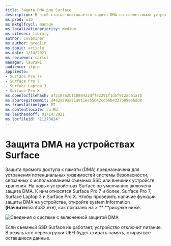```yaml
---
title: Защита DMA для Surface
description: В этой статье описывается защита DMA на совместимых устройствах Surface
ms.prod: w10
ms.mktglfcycl: manage
ms.localizationpriority: medium
ms.sitesec: library
author: coveminer
ms.author: greglin
ms.topic: article
ms.date: 1/14/2021
ms.reviewer: carlol
manager: laurawi
audience: itpro
appliesto:
- Surface Pro 7+
- Surface Pro 7
- Surface Laptop 3
- Surface Pro X
ms.openlocfilehash: af5187a2b110804a2dff82291f1d5f912ac61a7b
ms.sourcegitcommit: d4e2a29aa21a911ee55642cd66b4337b89eebdd8
ms.translationtype: MT
ms.contentlocale: ru-RU
ms.lasthandoff: 01/14/2021
ms.locfileid: "11270624"
---
```

# Защита DMA на устройствах Surface

Защита прямого доступа к памяти (DMA) предназначена для устранения потенциальных уязвимостей системы безопасности, связанных с использованием съемных SSD или внешних устройств хранения. На новых устройствах Surface по умолчанию включена защита DMA. К ним относятся Surface Pro 7 и более. Surface Pro 7, Surface Laptop 3 и Surface Pro X.  Чтобы проверить наличие функции защиты DMA на устройстве, откройте system Information **(Начните**msinfo32.exe), как показано на  >  ** **рисунке ниже.

![Сведения о системе с включенной защитой DMA](images/systeminfodma.png)

Если съемный SSD Surface не работает, устройство отключит питание. В результате перезагрузки UEFI будет стирать память, стирая все оставшиеся данные.
